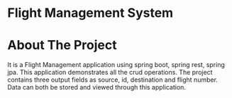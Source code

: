 # Flight Management System

# About The Project
It is a Flight Management application using spring boot, spring rest, spring jpa. This application demonstrates all the crud operations. The project contains three output fields as source, id, destination and flight number. Data can both be stored and  viewed through this application.